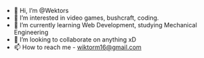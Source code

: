 - 👋 Hi, I’m @Wektors
- 👀 I’m interested in video games, bushcraft, coding.
- 🌱 I’m currently learning Web Development, studying Mechanical Engineering
- 💞️ I’m looking to collaborate on anything xD
- 📫 How to reach me - wiktorm16@gmail.com

<!---
Wektors/Wektors is a ✨ special ✨ repository because its `README.md` (this file) appears on your GitHub profile.
You can click the Preview link to take a look at your changes.
--->
